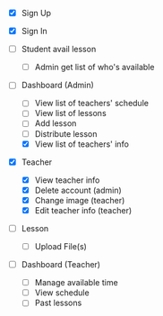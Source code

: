 - [X] Sign Up
- [X] Sign In

- [ ] Student avail lesson
  - [ ] Admin get list of who's available

- [ ] Dashboard (Admin)
  - [ ] View list of teachers' schedule
  - [ ] View list of lessons
  - [ ] Add lesson
  - [ ] Distribute lesson
  - [X] View list of teachers' info

- [X] Teacher
  - [X] View teacher info
  - [X] Delete account (admin)
  - [X] Change image (teacher)
  - [X] Edit teacher info (teacher)

- [ ] Lesson
  - [ ] Upload File(s)

- [ ] Dashboard (Teacher)
  - [ ] Manage available time
  - [ ] View schedule
  - [ ] Past lessons

